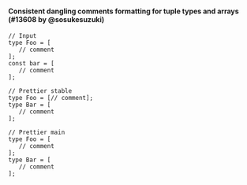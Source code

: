 #### Consistent dangling comments formatting for tuple types and arrays (#13608 by @sosukesuzuki)

<!-- prettier-ignore -->
```tsx
// Input
type Foo = [
   // comment
];
const bar = [
   // comment
];

// Prettier stable
type Foo = [// comment];
type Bar = [
   // comment
];

// Prettier main
type Foo = [
   // comment
];
type Bar = [
   // comment
];

```

